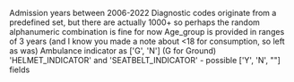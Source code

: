 Admission years between 2006-2022
Diagnostic codes originate from a predefined set, but there are actually 1000+ so perhaps the random alphanumeric combination is fine for now
Age_group is provided in ranges of 3 years (and I know you made a note about <18 for consumption, so left as was)
Ambulance indicator as ['G', 'N'] (G for Ground)
'HELMET_INDICATOR' and 'SEATBELT_INDICATOR' - possible ['Y', 'N', ""] fields
